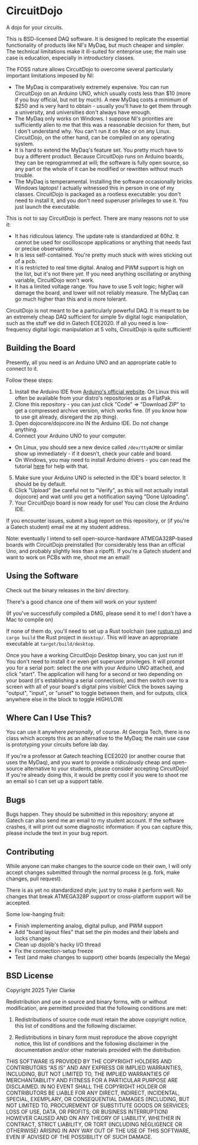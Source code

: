 # CircuitDojo
A dojo for your circuits.

This is BSD-licensed DAQ software. It is designed to replicate the essential functionality of products like NI's MyDaq, but much cheaper and simpler.
The technical limitations make it ill-suited for enterprise use; the main use case is education, especially in introductory classes.

The FOSS nature allows CircuitDojo to overcome several particularly important limitations imposed by NI:
* The MyDaq is comparatively extremely expensive. You can run CircuitDojo on an Arduino UNO, which usually costs less than $10 (more if you buy official, but not by much).
  A new MyDaq costs a minimum of $250 and is very hard to obtain - usually you'll have to get them through a university, and universities don't always have enough.
* The MyDaq only works on Windows. I suppose NI's priorities are sufficiently alien to me that this was a reasonable decision for them, but I don't understand why.
  You can't run it on Mac or on any Linux. CircuitDojo, on the other hand, can be compiled on any operating system.
* It is hard to extend the MyDaq's feature set. You pretty much have to buy a different product. Because CircuitDojo runs on Arduino boards, they can be reprogrammed at will;
  the software is fully open source, so any part or the whole of it can be modified or rewritten without much trouble.
* The MyDaq is temperamental. Installing the software occasionally bricks Windows laptops! I actually witnessed this in person in one of my classes. CircuitDojo is packaged
  as a rootless executable: you don't need to install it, and you don't need superuser privileges to use it. You just launch the executable.

This is not to say CircuitDojo is perfect. There are many reasons *not* to use it:
* It has ridiculous latency. The update rate is standardized at 60hz. It cannot be used for oscilloscope applications or anything that needs fast or precise observations.
* It is less self-contained. You're pretty much stuck with wires sticking out of a pcb.
* It is restricted to real time digital. Analog and PWM support is high on the list, but it's not there *yet*. If you need anything oscillating or anything variable,
  CircuitDojo won't work.
* It has a limited voltage range. You have to use 5 volt logic; higher will damage the board, and lower will not reliably measure. The MyDaq can go much higher than this and is
  more tolerant.

CircuitDojo is not meant to be a particularly powerful DAQ. It is meant to be an extremely cheap DAQ sufficient for simple 5v digital logic manipulation,
such as the stuff we did in Gatech ECE2020. If all you need is low-frequency digital logic manipulation at 5 volts, CircuitDojo is quite sufficient!

## Building the Board
Presently, all you need is an Arduino UNO and an appropriate cable to connect to it.

Follow these steps:
1. Install the Arduino IDE from [Arduino's official website](https://www.arduino.cc/en/software/). On Linux this will often be available from your distro's repositories or as a FlatPak.
2. Clone this repository - you can just click "Code" => "Download ZIP" to get a compressed archive version, which works fine.
   (If you know how to use git already, disregard the zip thing).
3. Open dojocore/dojocore.ino IN the Arduino IDE. Do not change anything.
4. Connect your Arduino UNO to your computer.
  * On Linux, you should see a new device called `/dev/ttyACM0` or similar show up immediately - if it doesn't, check your cable and board.
  * On Windows, you may need to install Arduino drivers - you can read the tutorial [here](https://docs.arduino.cc/tutorials/generic/DriverInstallation/) for help with that.
5. Make sure your Arduino UNO is selected in the IDE's board selector. It should be by default.
6. Click "Upload" (be careful not to "Verify", as this will not actually install dojocore) and wait until you get a notification saying "Done Uploading".
7. Your CircuitDojo board is now ready for use! You can close the Arduino IDE.

If you encounter issues, submit a bug report on this repository, or (if you're a Gatech student) email me at my student address.

Note: eventually I intend to sell open-source-hardware ATMEGA328P-based boards with CircuitDojo preinstalled (for considerably less than an official Uno,
and probably slightly less than a ripoff). If you're a Gatech student and want to work on PCBs with me, shoot me an email!

## Using the Software
Check out the binary releases in the bin/ directory.

There's a good chance one of them will work on your system!

(If you've successfully compiled a DMG, please send it to me! I don't have a Mac to compile on)

If none of them do, you'll need to set up a Rust toolchain (see [rustup.rs](https://rustup.rs/)) and
`cargo build` the Rust project in `desktop/`. This will leave an appropriate executable at `target/build/desktop`.

Once you have a working CircuitDojo Desktop binary, you can just run it! You don't need to install it or even get superuser privileges.
It will prompt you for a serial port: select the one with your Arduino UNO attached, and click "start". The application will hang for a second or two depending on your board
(it's establishing a serial connection), and then switch over to a screen with all of your board's digital pins visible! Click the boxes saying "output", "input", or "unset" to
toggle between them, and for outputs, click anywhere else in the block to toggle HIGH/LOW.

## Where Can I Use This?

You can use it anywhere *personally*, of course. At Georgia Tech, there is no class which accepts this as an alternative to the MyDaq; the main use case
is prototyping your circuits before lab day.

If you're a professor at Gatech teaching ECE2020 (or another course that uses the MyDaq), and you want to provide a ridiculously cheap and open-source alternative to
your students, please consider accepting CircuitDojo! If you're already doing this, it would be pretty cool if you were to shoot me an email so I can set up a support table.

## Bugs
Bugs happen. They should be submitted in this repository; anyone at Gatech can also send me an email to my student account.
If the software crashes, it will print out some diagnostic information: if you can capture this, please include the text in your bug report.

## Contributing
While anyone can make changes to the source code on their own, I will only accept changes submitted through the normal process (e.g. fork, make changes, pull request).

There is as yet no standardized style; just try to make it perform well. No changes that break ATMEGA328P support or cross-platform support will be accepted.

Some low-hanging fruit:
* Finish implementing analog, digital pullup, and PWM support
* Add "board layout files" that set the pin modes and their labels and locks changes
* Clean up dojolib's hacky I/O thread
* Fix the connection-setup freeze
* Test (and make changes to support) other boards (especially the Mega)

## BSD License
Copyright 2025 Tyler Clarke

Redistribution and use in source and binary forms, with or without modification, are permitted provided that the following conditions are met:

1. Redistributions of source code must retain the above copyright notice, this list of conditions and the following disclaimer.

2. Redistributions in binary form must reproduce the above copyright notice, this list of conditions and the following disclaimer in the documentation and/or other materials provided with the distribution.

THIS SOFTWARE IS PROVIDED BY THE COPYRIGHT HOLDERS AND CONTRIBUTORS “AS IS” AND ANY EXPRESS OR IMPLIED WARRANTIES, INCLUDING, BUT NOT LIMITED TO, THE IMPLIED WARRANTIES OF MERCHANTABILITY AND FITNESS FOR A PARTICULAR PURPOSE ARE DISCLAIMED. IN NO EVENT SHALL THE COPYRIGHT HOLDER OR CONTRIBUTORS BE LIABLE FOR ANY DIRECT, INDIRECT, INCIDENTAL, SPECIAL, EXEMPLARY, OR CONSEQUENTIAL DAMAGES (INCLUDING, BUT NOT LIMITED TO, PROCUREMENT OF SUBSTITUTE GOODS OR SERVICES; LOSS OF USE, DATA, OR PROFITS; OR BUSINESS INTERRUPTION) HOWEVER CAUSED AND ON ANY THEORY OF LIABILITY, WHETHER IN CONTRACT, STRICT LIABILITY, OR TORT (INCLUDING NEGLIGENCE OR OTHERWISE) ARISING IN ANY WAY OUT OF THE USE OF THIS SOFTWARE, EVEN IF ADVISED OF THE POSSIBILITY OF SUCH DAMAGE.
